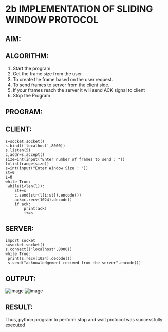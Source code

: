 # 2b IMPLEMENTATION OF SLIDING WINDOW PROTOCOL
## AIM:
## ALGORITHM:
1. Start the program.
2. Get the frame size from the user
3. To create the frame based on the user request.
4. To send frames to server from the client side.
5. If your frames reach the server it will send ACK signal to client
6. Stop the Program
## PROGRAM:
## CLIENT:
```
s=socket.socket()
s.bind(('localhost',8000))
s.listen(5)
c,addr=s.accept()
size=int(input("Enter number of frames to send : "))
l=list(range(size))
s=int(input("Enter Window Size : "))
st=0
i=0
while True:
 while(i<len(l)):
    st+=s
    c.send(str(l[i:st]).encode())
    ack=c.recv(1024).decode()
    if ack:
        print(ack)
        i+=s
```
## SERVER:
```
import socket
s=socket.socket()
s.connect(('localhost',8000))
while True: 
 print(s.recv(1024).decode())
 s.send("acknowledgement recived from the server".encode())
```
## OUTPUT:
![image](https://github.com/MANIKUMARDK/2b_SLIDING_WINDOW_PROTOCOL/assets/147215581/d2baa707-f999-49e5-a51d-939f18e65921)
![image](https://github.com/MANIKUMARDK/2b_SLIDING_WINDOW_PROTOCOL/assets/147215581/b86f4ac3-7eda-4513-bae9-2dc7462f3e0c)

## RESULT:
Thus, python program to perform stop and wait protocol was successfully executed
